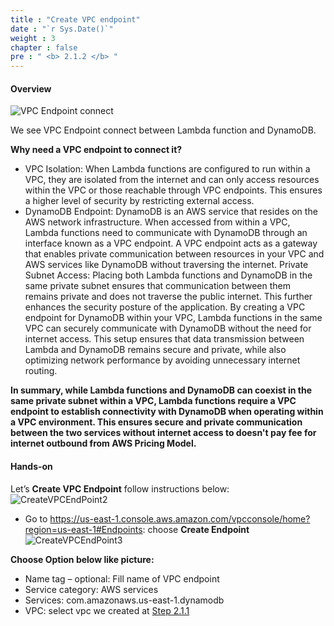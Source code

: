 ```yaml
---
title : "Create VPC endpoint"
date : "`r Sys.Date()`"
weight : 3
chapter : false
pre : " <b> 2.1.2 </b> "
---
```



#### Overview

![VPC Endpoint connect ](/aws-stutdy-group-workshop/images/2/CreateVPCEndPoint1.jpeg?featherlight=false&width=100pc)

We see VPC Endpoint connect between Lambda function and DynamoDB.

**Why need a VPC endpoint to connect it?**

+ VPC Isolation: When Lambda functions are configured to run within a VPC, they are isolated from the internet and can only access resources within the VPC or those reachable through VPC endpoints. This ensures a higher level of security by restricting external access.
+ DynamoDB Endpoint: DynamoDB is an AWS service that resides on the AWS network infrastructure. When accessed from within a VPC, Lambda functions need to communicate with DynamoDB through an interface known as a VPC endpoint. A VPC endpoint acts as a gateway that enables private communication between resources in your VPC and AWS services like DynamoDB without traversing the internet.
Private Subnet Access: Placing both Lambda functions and DynamoDB in the same private subnet ensures that communication between them remains private and does not traverse the public internet. This further enhances the security posture of the application.
By creating a VPC endpoint for DynamoDB within your VPC, Lambda functions in the same VPC can securely communicate with DynamoDB without the need for internet access. This setup ensures that data transmission between Lambda and DynamoDB remains secure and private, while also optimizing network performance by avoiding unnecessary internet routing.

**In summary, while Lambda functions and DynamoDB can coexist in the same private subnet within a VPC, Lambda functions require a VPC endpoint to establish connectivity with DynamoDB when operating within a VPC environment. This ensures secure and private communication between the two services without internet access to doesn't pay fee for internet outbound from AWS Pricing Model.**

#### Hands-on
Let’s **Create VPC Endpoint** follow instructions below:
![CreateVPCEndPoint2](/aws-stutdy-group-workshop/images/2/CreateVPCEndPoint2.jpeg?featherlight=false&width=100pc)
+ Go to https://us-east-1.console.aws.amazon.com/vpcconsole/home?region=us-east-1#Endpoints: choose **Create Endpoint**
![CreateVPCEndPoint3](/aws-stutdy-group-workshop/images/2/CreateVPCEndPoint3.jpeg?featherlight=false&width=100pc)

**Choose Option below like picture:** 

+ Name tag – optional: Fill name of VPC endpoint
+ Service category: AWS services
+ Services: com.amazonaws.us-east-1.dynamodb
+ VPC: select vpc we created at [Step 2.1.1](../2.1.1.%20Create%20VPC,%20Subnet,%20Route%20Table/)
